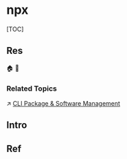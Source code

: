 # npx

[TOC]



## Res
🏠 
🚧 


### Related Topics
↗ [CLI Package & Software Management](../../../../../../🥷🏼%20Operating%20Systems%20&%20Kernels%20(Engineering%20Part)/🐚%20Shell%20&%20Terminals%20(Console)/📦%20CLI%20Package%20&%20Software%20Management/CLI%20Package%20&%20Software%20Management.md)



## Intro



## Ref
[👍 Introducing npx: an npm package runner | Medium]: https://medium.com/@maybekatz/introducing-npx-an-npm-package-runner-55f7d4bd282b
